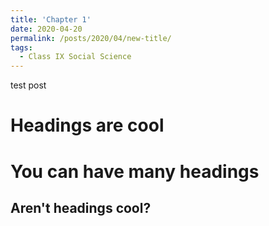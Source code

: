 ```yaml
---
title: 'Chapter 1'
date: 2020-04-20
permalink: /posts/2020/04/new-title/
tags:
  - Class IX Social Science
---
```


test post


Headings are cool
======

You can have many headings
======

Aren't headings cool?
------